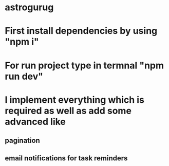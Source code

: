 # astrogurug

# First install dependencies by using "npm i"

# For run project type in termnal "npm run dev"

# I implement everything which is required as well as add some advanced like
  ## pagination
  ## email notifications for task reminders
